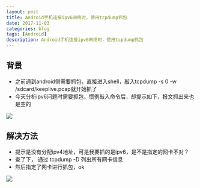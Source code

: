 ```yaml
---
layout: post
title: Android手机连接ipv6网络时，使用tcpdump抓包
date: 2017-11-03
categories: blog
tags: [Android]
description: Android手机连接ipv6网络时，使用tcpdump抓包
---
```



## 背景

- 之前遇到android侧需要抓包，直接进入shell，敲入tcpdump -s 0 -w /sdcard/keeplive.pcap就开始抓了
- 今天分析ipv6问题时需要抓包，惯例敲入命令后，却提示如下，报文抓出来也是空的

![](http://oybmb6yjg.bkt.clouddn.com/tcpdump_ipv6_problem.png)

## 解决方法

- 提示是没有分配ipv4地址，可是我要抓的是ipv6，是不是指定的网卡不对？
- 查了下， 通过 tcpdump -D 列出所有网卡信息
- 然后指定了网卡进行抓包，ok

![](http://oybmb6yjg.bkt.clouddn.com/tcpdump_ipv6.png)
